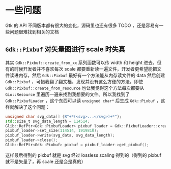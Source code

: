 # 一些问题

Gtk 的 API 不同版本都有很大的变化，源码里也还有很多 TODO ，还是容易有一些问题很难找到相关的文档

## `Gdk::Pixbuf` 对矢量图进行 scale 时失真

其实 `Gdk::Pixbuf::create_from_xx` 系列函数可以传 width 和 height 进去。但有的时候开发者并不喜欢每次 scale 都要重新读一遍文件，开发者更希望能把文件读进内存，然后 `Gdk::Pixbuf` 最好有一个方法能从内存读文件的 data 然后创建 `Gdk::Pixbuf` ，可惜我翻了翻文档，发现并没有这么方便的方法，即使 `Gdk::Pixbuf::create_from_resource` 也让我觉得这个方法每次都要从 `Gio::Resource` 里遍历一遍来找到我想要的文件。所以我找到了 `Gdk::PixbufLoader` ，这个东西可以读 `unsigned char*` 后生成 `Gdk::Pixbuf` ，这样就解决了这个问题：

```c++
unsigned char svg_data[] {R"+*(<svg>...</svg>)+*"};
std::size_t svg_data_length = 114514;
Glib::RefPtr<Gdk::PixbufLoader> pixbuf_loader = Gdk::PixbufLoader::create();
pixbuf_loader->set_size(114514, 1919810);
pixbuf_loader->write(svg_data, svg_data_length);
pixbuf_loader->close();
Glib::RefPtr<Gdk::Pixbuf> pixbuf = pixbuf_loader->get_pixbuf();
```

这样最后得到的 pixbuf 就是 svg 经过 lossless scaling 得到的（得到的 pixbuf 就不是矢量了，再 scale 还是会是真的）
